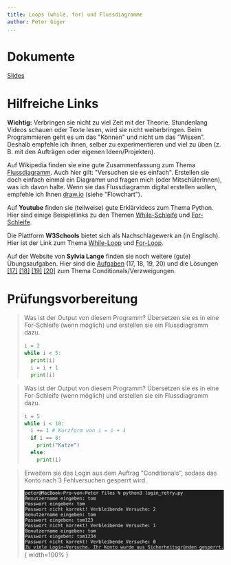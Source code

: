 ```yaml
---
title: Loops (while, for) und Flussdiagramme
author: Peter Giger
...
```


# Dokumente

[Slides](slides.html)


# Hilfreiche Links

**Wichtig:** Verbringen sie nicht zu viel Zeit mit der Theorie. Stundenlang Videos schauen oder Texte lesen, wird sie nicht weiterbringen. Beim Programmieren geht es um das "Können" und nicht um das "Wissen". Deshalb empfehle ich ihnen, selber zu experimentieren und viel zu üben (z. B. mit den Aufträgen oder eigenen Ideen/Projekten).

Auf Wikipedia finden sie eine gute Zusammenfassung zum Thema [Flussdiagramm](https://de.wikipedia.org/wiki/Programmablaufplan). Auch hier gilt: "Versuchen sie es einfach". Erstellen sie doch einfach einmal ein Diagramm und fragen mich (oder MitschülerInnen), was ich davon halte. Wenn sie das Flussdiagramm digital erstellen wollen, empfehle ich Ihnen [draw.io](https://app.diagrams.net) (siehe "Flowchart").

Auf **Youtube** finden sie (teilweise) gute Erklärvideos zum Thema Python. Hier sind einige Beispiellinks zu den Themen [While-Schleife](https://www.youtube.com/watch?v=sXLicTuJzB4&list=PL_pqkvxZ6ho3u8PJAsUU-rOAQ74D0TqZB&index=13) und [For-Schleife](https://www.youtube.com/watch?v=pQh5Idw2sKM&list=PL_pqkvxZ6ho3u8PJAsUU-rOAQ74D0TqZB&index=17).

Die Plattform **W3Schools** bietet sich als Nachschlagewerk an (in Englisch). Hier ist der Link zum Thema [While-Loop](https://www.w3schools.com/python/python_while_loops.asp) und [For-Loop](https://www.w3schools.com/python/python_for_loops.asp).

Auf der Website von **Sylvia Lange** finden sie noch weitere (gute) Übungsaufgaben. Hier sind die [Aufgaben](https://sylvialange.de/python/Programmieraufgaben.pdf) (17, 18, 19, 20) und die Lösungen
[[17]](https://sylvialange.de/python/python3/schleifen/Potenz.py)
[[18]](https://sylvialange.de/python/python3/schleifen/Fakultaet.py)
[[19]](https://sylvialange.de/python/python3/schleifen/Zweierpotenz.py)
[[20]](https://sylvialange.de/python/python3/schleifen/SterneRechteck.py)
zum Thema Conditionals/Verzweigungen.


# Prüfungsvorbereitung

> Was ist der Output von diesem Programm? Übersetzen sie es in eine For-Schleife (wenn möglich) und erstellen sie ein Flussdiagramm dazu.
> ```python
> i = 2
> while i < 5:
>   print(i)
>   i = i + 1
>   print(i)
> ```

> Was ist der Output von diesem Programm? Übersetzen sie es in eine For-Schleife (wenn möglich) und erstellen sie ein Flussdiagramm dazu.
> ```python
> i = 5
> while i < 10:
>   i += 1 # Kurzform von i = i + 1
>   if i == 8:
>     print("Katze")
>   else:
>     print(i)
> ```

> Erweitern sie das Login aus dem Auftrag "Conditionals", sodass das Konto nach 3 Fehlversuchen gesperrt wird.
> 
> ![](images/login_retry.png){ width=100% }